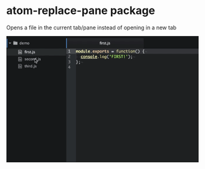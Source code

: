 # atom-replace-pane package

Opens a file in the current tab/pane instead of opening in a new tab

![Screenshot](https://github.com/alexfu/atom-replace-pane/blob/master/preview.gif?raw=true)

